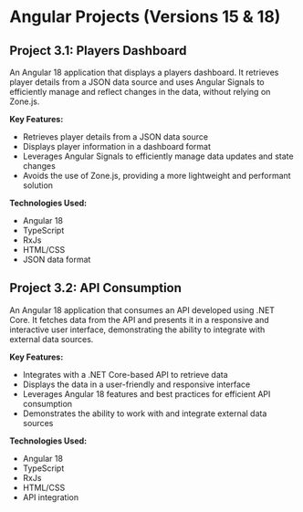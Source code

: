 # Angular Projects (Versions 15 & 18)

## Project 3.1: Players Dashboard

An Angular 18 application that displays a players dashboard. It retrieves player details from a JSON data source and uses Angular Signals to efficiently manage and reflect changes in the data, without relying on Zone.js.

**Key Features:**
- Retrieves player details from a JSON data source
- Displays player information in a dashboard format
- Leverages Angular Signals to efficiently manage data updates and state changes
- Avoids the use of Zone.js, providing a more lightweight and performant solution

**Technologies Used:**
- Angular 18
- TypeScript
- RxJs
- HTML/CSS
- JSON data format

## Project 3.2: API Consumption

An Angular 18 application that consumes an API developed using .NET Core. It fetches data from the API and presents it in a responsive and interactive user interface, demonstrating the ability to integrate with external data sources.

**Key Features:**
- Integrates with a .NET Core-based API to retrieve data
- Displays the data in a user-friendly and responsive interface
- Leverages Angular 18 features and best practices for efficient API consumption
- Demonstrates the ability to work with and integrate external data sources

**Technologies Used:**
- Angular 18
- TypeScript
- RxJs
- HTML/CSS
- API integration

<!--
**Technologies Used:**
- Angular 15
- ASP.NET Core Web API 8.0 (Clean Architecture)
- TypeScript
- RxJS
- Angular Material

This project combines the Clean Architecture backend from the first project with a front-end built using Angular 15. The Angular application consumes the Web API and provides a user-friendly interface for interacting with the application.

The key features of this project include:

- Angular 15 as the front-end framework
- TypeScript for type-safe development
- RxJS for reactive programming
- Angular Material for UI components
- Integration with the Clean Architecture Web API backend

This project showcases the integration of a modern front-end framework (Angular 15) with a well-structured backend, following the principles of Clean Architecture and CQRS.
-->